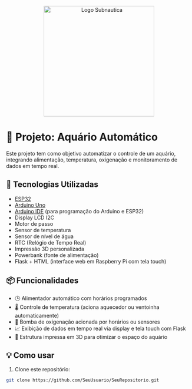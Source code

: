 <p align="center">
  <img src="imagens/logo.jpg" alt="Logo Subnautica" width="300"/>
</p>

# 🤖 Projeto: Aquário Automático

Este projeto tem como objetivo automatizar o controle de um aquário, integrando alimentação, temperatura, oxigenação e monitoramento de dados em tempo real.

## 🔧 Tecnologias Utilizadas

- [ESP32](https://www.espressif.com/en/products/socs/esp32)
- [Arduino Uno](https://www.arduino.cc/en/Main/ArduinoBoardUno)
- [Arduino IDE](https://www.arduino.cc/en/software) (para programação do Arduino e ESP32)
- Display LCD I2C
- Motor de passo
- Sensor de temperatura
- Sensor de nível de água
- RTC (Relógio de Tempo Real)
- Impressão 3D personalizada
- Powerbank (fonte de alimentação)
- Flask + HTML (interface web em Raspberry Pi com tela touch)

## 📦 Funcionalidades

- 🕒 Alimentador automático com horários programados
- 🌡️ Controle de temperatura (aciona aquecedor ou ventoinha automaticamente)
- 💨 Bomba de oxigenação acionada por horários ou sensores
- 📈 Exibição de dados em tempo real via display e tela touch com Flask
- 🔧 Estrutura impressa em 3D para otimizar o espaço do aquário

## 💡 Como usar

1. Clone este repositório:
```bash
git clone https://github.com/SeuUsuario/SeuRepositorio.git
